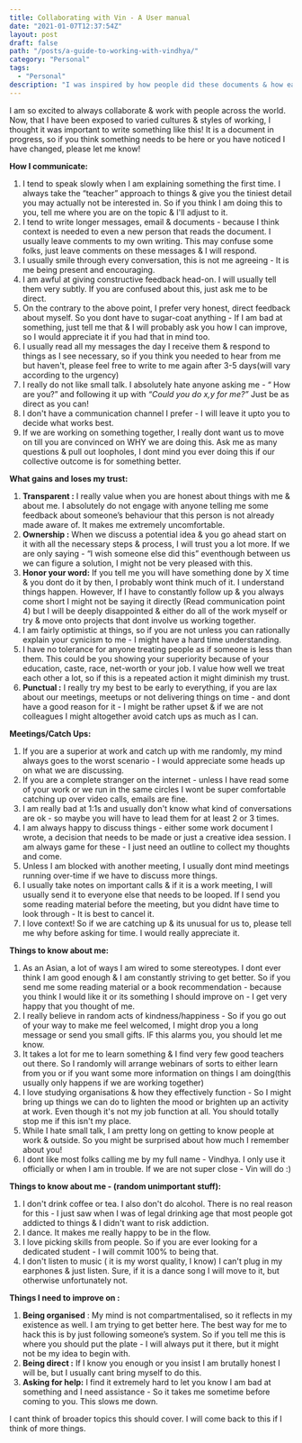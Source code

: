 ```yaml
---
title: Collaborating with Vin - A User manual 
date: "2021-01-07T12:37:54Z"
layout: post
draft: false
path: "/posts/a-guide-to-working-with-vindhya/"
category: "Personal"
tags:
  - "Personal"
description: "I was inspired by how people did these documents & how easy it became to understand them. As someone that believes in over-communication writing this seemed apt."
---
```


I am so excited to always collaborate & work with people across the world. Now, that I have been exposed to varied cultures & styles of working, I thought it was important to write something like this! It is a document in progress, so if you think something needs to be here or you have noticed I have changed, please let me know! 

**How I communicate:**

1. I tend to speak slowly when I am explaining something the first time. I always take the “teacher” approach to things & give you the tiniest detail you may actually not be interested in. So if you think I am doing this to you, tell me where you are on the topic & I'll adjust to it. 
2. I tend to write longer messages, email & documents - because I think context is needed to even a new person that reads the document. I usually leave comments to my own writing. This may confuse some folks, just leave comments on these messages & I will respond. 
3. I usually smile through every conversation, this is not me agreeing - It is me being present and encouraging. 
4. I am awful at giving constructive feedback head-on. I will usually tell them very subtly. If you are confused about this, just ask me to be direct. 
5. On the contrary to the above point, I prefer very honest, direct feedback about myself. So you dont have to sugar-coat anything - If I am bad at something, just tell me that & I will probably ask you how I can improve, so I would appreciate it if you had that in mind too. 
6. I usually read all my messages the day I receive them & respond to things as I see necessary, so if you think you needed to hear from me but haven't, please feel free to write to me again after 3-5 days(will vary according to the urgency)
7. I really do not like small talk. I absolutely hate anyone asking me - “ How are you?” and following it up with *“Could you do x,y for me?”* Just be as direct as you can! 
8. I don't have a communication channel I prefer - I will leave it upto you to decide what works best. 
9. If we are working on something together, I really dont want us to move on till you are convinced on WHY we are doing this. Ask me as many questions & pull out loopholes, I dont mind you ever doing this if our collective outcome is for something better. 

 **What gains and loses my trust:**

1. **Transparent :** I really value when you are honest about things with me & about me. I absolutely do not engage with anyone telling me some feedback about someone’s behaviour that this person is not already made aware of. It makes me extremely uncomfortable. 
2. **Ownership :** When we discuss a potential idea & you go ahead start on it with all the necessary steps & process, I will trust you a lot more. If we are only saying - “I wish someone else did this” eventhough between us we can figure a solution, I might not be very pleased with this.
3. **Honor your word:** If you tell me you will have something done by X time & you dont do it by then, I probably wont think much of it. I understand things happen. However, If I have to constantly follow up & you always come short I might not be saying it directly (Read communication point 4) but I will be deeply disappointed & either do all of the work myself or try & move onto projects that dont involve us working together.  
4. I am fairly optimistic at things, so if you are not unless you can rationally explain your cynicism to me - I might have a hard time understanding. 
5. I have no tolerance for anyone treating people as if someone is less than them. This could be you showing your superiority because of your education, caste, race, net-worth or your job. I value how well we treat each other a lot, so if this is a repeated action it might diminish my trust. 
6. **Punctual :** I really try my best to be early to everything, if you are lax about our meetings, meetups or not delivering things on time - and dont have a good reason for it - I might be rather upset & if we are not colleagues I might altogether avoid catch ups as much as I can. 

**Meetings/Catch Ups:**

1. If you are a superior at work and catch up with me randomly, my mind always goes to the worst scenario - I would appreciate some heads up on what we are discussing. 
2. If you are a complete stranger on the internet - unless I have read some of your work or we run in the same circles I wont be super comfortable catching up over video calls, emails are fine. 
3. I am really bad at 1:1s and usually don't know what kind of conversations are ok - so maybe you will have to lead them for at least 2 or 3 times. 
4. I am always happy to discuss things - either some work document I wrote, a decision that needs to be made or just a creative idea session. I am always game for these - I just need an outline to collect my thoughts and come.
5.  Unless I am blocked with another meeting, I usually dont mind meetings running over-time if we have to discuss more things. 
6. I usually take notes on important calls & if it is a work meeting, I will usually send it to everyone else that needs to be looped. If I send you some reading material before the meeting, but you didnt have time to look through - It is best to cancel it.
7.  I love context! So if we are catching up & its unusual for us to, please tell me why before asking for time. I would really appreciate it. 

**Things to know about me:**

1. As an Asian, a lot of ways I am wired to some stereotypes. I dont ever think I am good enough & I am constantly striving to get better. So if you send me some reading material or a book recommendation - because you think I would like it or its something I should improve on - I get very happy that you thought of me. 
2. I really believe in random acts of kindness/happiness - So if you go out of your way to make me feel welcomed, I might drop you a long message or send you small gifts. IF this alarms you, you should let me know.
3.  It takes a lot for me to learn something & I find very few good teachers out there. So I randomly will arrange webinars of sorts to either learn from you or if you want some more information on things I am doing(this usually only happens if we are working together)
4. I love studying organisations & how they effectively function - So I might bring up things we can do to lighten the mood or brighten up an activity at work. Even though it's not my job function at all. You should totally stop me if this isn't my place.
5.  While I hate small talk, I am pretty long on getting to know people at work & outside. So you might be surprised about how much I remember about you! 
6. I dont like most folks calling me by my full name - Vindhya. I only use it officially or when I am in trouble. If we are not super close - Vin will do :) 

**Things to know about me - (random unimportant stuff):**

1. I don't drink coffee or tea. I also don't do alcohol. There is no real reason for this - I just saw when I was of legal drinking age that most people got addicted to things & I didn't want to risk addiction.
2.  I dance. It makes me really happy to be in the flow. 
3. I love picking skills from people. So if you are ever looking for a dedicated student - I will commit 100% to being that. 
4. I don't listen to music ( it is my worst quality, I know) I can't plug in my earphones & just listen. Sure, if it is a dance song I will move to it, but otherwise unfortunately not. 

**Things I need to improve on :** 

1. **Being organised** : My mind is not compartmentalised, so it reflects in my existence as well. I am trying to get better here. The best way for me to hack this is by just following someone’s system. So if you tell me this is where you should put the plate - I will always put it there, but it might not be my idea to begin with. 
2. **Being direct :** If I know you enough or you insist I am brutally honest I will be, but I usually cant bring myself to do this. 
3. **Asking for help:** I find it extremely hard to let you know I am bad at something and I need assistance - So it takes me sometime before coming to you. This slows me down. 

I cant think of broader topics this should cover. I will come back to this if I think of more things. 